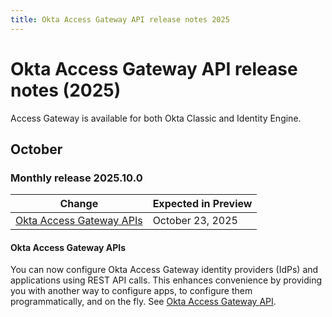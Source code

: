 ```yaml
---
title: Okta Access Gateway API release notes 2025
---
```


# Okta Access Gateway API release notes (2025)

Access Gateway is available for both Okta Classic and Identity Engine.

## October

### Monthly release 2025.10.0

| Change | Expected in Preview |
|--------|--------------------------|
| [Okta Access Gateway APIs](#okta-access-gateway-apis) | October 23, 2025 |

#### Okta Access Gateway APIs

You can now configure Okta Access Gateway identity providers (IdPs) and applications using REST API calls. This enhances convenience by providing you with another way to configure apps, to configure them programmatically, and on the fly. See [Okta Access Gateway API](https://developer.okta.com/docs/api/openapi/oag/guides/overview/).
